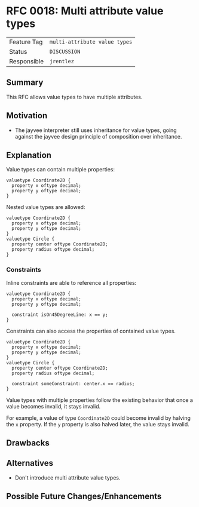 <!--
SPDX-FileCopyrightText: 2025 Friedrich-Alexander-Universitat Erlangen-Nurnberg

SPDX-License-Identifier: AGPL-3.0-only
-->

# RFC 0018: Multi attribute value types

| | |
|---|---|
| Feature Tag | `multi-attribute value types` |
| Status | `DISCUSSION` | <!-- Possible values: DRAFT, DISCUSSION, ACCEPTED, REJECTED -->
| Responsible | `jrentlez` |
<!-- 
  Status Overview:
  - DRAFT: The RFC is not ready for a review and currently under change. Feel free to already ask for feedback on the structure and contents at this stage.
  - DISCUSSION: The RFC is open for discussion. Usually, we open a PR to trigger discussions.
  - ACCEPTED: The RFC was accepted. Create issues to prepare implementation of the RFC.
  - REJECTED: The RFC was rejected. If another revision emerges, switch to status DRAFT.
-->

## Summary

This RFC allows value types to have multiple attributes.

## Motivation

- The jayvee interpreter still uses inheritance for value types, going against
  the jayvee design principle of composition over inheritance.

## Explanation

Value types can contain multiple properties:
```jayvee
valuetype Coordinate2D {
  property x oftype decimal;
  property y oftype decimal;
}
```

Nested value types are allowed:
```jayvee
valuetype Coordinate2D {
  property x oftype decimal;
  property y oftype decimal;
}
valuetype Circle {
  property center oftype Coordinate2D;
  property radius oftype decimal;
}
```

### Constraints

Inline constraints are able to reference all properties:
```jayvee
valuetype Coordinate2D {
  property x oftype decimal;
  property y oftype decimal;

  constraint isOn45DegreeLine: x == y;
}
```
Constraints can also access the properties of contained value types.
```jayvee
valuetype Coordinate2D {
  property x oftype decimal;
  property y oftype decimal;
}
valuetype Circle {
  property center oftype Coordinate2D;
  property radius oftype decimal;

  constraint someConstraint: center.x == radius;
}
```

Value types with multiple properties follow the existing behavior that once a
value becomes invalid, it stays invalid.

For example, a value of type `Coordinate2D` could become invalid by halving the
`x` property. If the `y` property is also halved later, the value stays
invalid.

## Drawbacks

## Alternatives

- Don't introduce multi attribute value types.

## Possible Future Changes/Enhancements

